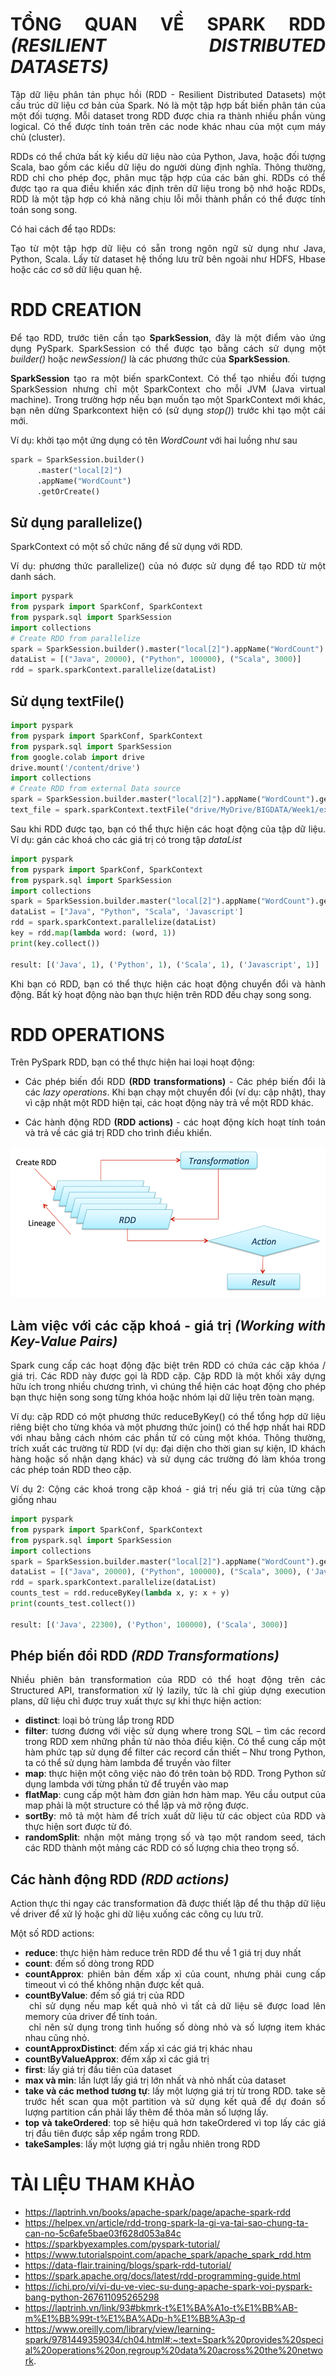 <div align="justify">

# TỔNG QUAN VỀ SPARK RDD *(RESILIENT DISTRIBUTED DATASETS)*

Tập dữ liệu phân tán phục hồi (RDD - Resilient Distributed Datasets) một cấu trúc dữ liệu cơ bản của Spark. Nó là một tập hợp bất biến phân tán của một đối tượng. Mỗi dataset trong RDD được chia ra thành nhiều phần vùng logical. Có thể được tính toán trên các node khác nhau của một cụm máy chủ (cluster).

RDDs có thể chứa bất kỳ kiểu dữ liệu nào của Python, Java, hoặc đối tượng Scala, bao gồm các kiểu dữ liệu do người dùng định nghĩa. Thông thường, RDD chỉ cho phép đọc, phân mục tập hợp của các bản ghi. RDDs có thể được tạo ra qua điều khiển xác định trên dữ liệu trong bộ nhớ hoặc RDDs, RDD là một tập hợp có khả năng chịu lỗi mỗi thành phần có thể được tính toán song song.

Có hai cách để tạo RDDs:
 
Tạo từ một tập hợp dữ liệu có sẵn trong ngôn ngữ sử dụng như Java, Python, Scala.
Lấy từ dataset hệ thống lưu trữ bên ngoài như HDFS, Hbase hoặc các cơ sở dữ liệu quan hệ.

# RDD CREATION

Để tạo RDD, trước tiên cần tạo **SparkSession**, đây là một điểm vào ứng dụng PySpark. SparkSession có thể được tạo bằng cách sử dụng một *builder()* hoặc *newSession()* là các phương thức của **SparkSession**.

**SparkSession** tạo ra một biến sparkContext. Có thể tạo nhiều đối tượng SparkSession nhưng chỉ một SparkContext cho mỗi JVM (Java virtual machine). Trong trường hợp nếu bạn muốn tạo một SparkContext mới khác, bạn nên dừng Sparkcontext hiện có (sử dụng  *stop()*) trước khi tạo một cái mới.

Ví dụ: khởi tạo một ứng dụng có tên *WordCount* với hai luồng như sau

```python
spark = SparkSession.builder()
      .master("local[2]")
      .appName("WordCount")
      .getOrCreate()
```
## Sử dụng parallelize()

SparkContext có một số chức năng để sử dụng với RDD.

Ví dụ: phương thức parallelize() của nó được sử dụng để tạo RDD từ một danh sách.

```python
import pyspark
from pyspark import SparkConf, SparkContext
from pyspark.sql import SparkSession
import collections
# Create RDD from parallelize
spark = SparkSession.builder().master("local[2]").appName("WordCount").getOrCreate()
dataList = [("Java", 20000), ("Python", 100000), ("Scala", 3000)]
rdd = spark.sparkContext.parallelize(dataList)
```

## Sử dụng textFile()

```python
import pyspark
from pyspark import SparkConf, SparkContext
from pyspark.sql import SparkSession
from google.colab import drive
drive.mount('/content/drive')
import collections
# Create RDD from external Data source
spark = SparkSession.builder.master("local[2]").appName("WordCount").getOrCreate()
text_file = spark.sparkContext.textFile("drive/MyDrive/BIGDATA/Week1/exercise2.txt")
```

Sau khi RDD được tạo, bạn có thể thực hiện các hoạt động của tập dữ liệu.
Ví dụ: gán các khoá cho các giá trị có trong tập *dataList*

```python
import pyspark
from pyspark import SparkConf, SparkContext
from pyspark.sql import SparkSession
import collections
spark = SparkSession.builder.master("local[2]").appName("WordCount").getOrCreate()
dataList = ["Java", "Python", "Scala", 'Javascript']
rdd = spark.sparkContext.parallelize(dataList)
key = rdd.map(lambda word: (word, 1))
print(key.collect())

result: [('Java', 1), ('Python', 1), ('Scala', 1), ('Javascript', 1)]
```

Khi bạn có RDD, bạn có thể thực hiện các hoạt động chuyển đổi và hành động. Bất kỳ hoạt động nào bạn thực hiện trên RDD đều chạy song song.

# RDD OPERATIONS

Trên PySpark RDD, bạn có thể thực hiện hai loại hoạt động:

* Các phép biến đổi RDD **(RDD transformations)** - Các phép biến  đổi là các *lazy operations*. Khi bạn chạy một chuyển đổi (ví dụ: cập nhật), thay vì cập nhật một RDD hiện tại, các hoạt động này trả về một RDD khác.

* Các hành động RDD **(RDD actions)** - các hoạt động kích hoạt tính toán và trả về các giá trị RDD cho trình điều khiển.

![Spark_transformation_action](../Image/Spark_transformation_action.png)

## Làm việc với các cặp khoá - giá trị *(Working with Key-Value Pairs)*

Spark cung cấp các hoạt động đặc biệt trên RDD có chứa các cặp khóa / giá trị. Các RDD này được gọi là RDD cặp. Cặp RDD là một khối xây dựng hữu ích trong nhiều chương trình, vì chúng thể hiện các hoạt động cho phép bạn thực hiện song song từng khóa hoặc nhóm lại dữ liệu trên toàn mạng.

Ví dụ: cặp RDD có một phương thức reduceByKey() có thể tổng hợp dữ liệu riêng biệt cho từng khóa và một phương thức join() có thể hợp nhất hai RDD với nhau bằng cách nhóm các phần tử có cùng một khóa. Thông thường, trích xuất các trường từ RDD (ví dụ: đại diện cho thời gian sự kiện, ID khách hàng hoặc số nhận dạng khác) và sử dụng các trường đó làm khóa trong các phép toán RDD theo cặp.

Ví dụ 2: Cộng các khoá trong cặp khoá - giá trị nếu giá trị của từng cặp giống nhau
```python
import pyspark
from pyspark import SparkConf, SparkContext
from pyspark.sql import SparkSession
import collections
spark = SparkSession.builder.master("local[2]").appName("WordCount").getOrCreate()
dataList = [("Java", 20000), ("Python", 100000), ("Scala", 3000), ('Java',2300)]
rdd = spark.sparkContext.parallelize(dataList)
counts_test = rdd.reduceByKey(lambda x, y: x + y)
print(counts_test.collect())

result: [('Java', 22300), ('Python', 100000), ('Scala', 3000)]
```

## Phép biến đổi RDD *(RDD Transformations)*

Nhiều phiên bản transformation của RDD có thể hoạt động trên các Structured API, transformation xử lý lazily, tức là chỉ giúp dựng execution plans, dữ liệu chỉ được truy xuất thực sự khi thực hiện action:

* **distinct**: loại bỏ trùng lắp trong RDD
* **filter**: tương đương với việc sử dụng where trong SQL – tìm các record trong RDD xem những phần tử nào thỏa điều kiện. Có thể cung cấp một hàm phức tạp sử dụng để filter các record cần thiết – Như trong Python, ta có thể sử dụng hàm lambda để truyền vào filter
* **map**: thực hiện một công việc nào đó trên toàn bộ RDD. Trong Python sử dụng lambda với từng phần tử để truyền vào map
* **flatMap**: cung cấp một hàm đơn giản hơn hàm map. Yêu cầu output của map phải là một structure có thể lặp và mở rộng được.
* **sortBy**: mô tả một hàm để trích xuất dữ liệu từ các object của RDD và thực hiện sort được từ đó.
* **randomSplit**: nhận một mảng trọng số và tạo một random seed, tách các RDD thành một mảng các RDD có số lượng chia theo trọng số.

## Các hành động RDD *(RDD actions)*

Action thực thi ngay các transformation đã được thiết lập để thu thập dữ liệu về driver để xử lý hoặc ghi dữ liệu xuống các công cụ lưu trữ.

Một số RDD actions:
* **reduce**: thực hiện hàm reduce trên RDD để thu về 1 giá trị duy nhất
* **count**: đếm số dòng trong RDD
* **countApprox**: phiên bản đếm xấp xỉ của count, nhưng phải cung cấp timeout vì có thể không nhận được kết quả.
* **countByValue**: đếm số giá trị của RDD
        <div>&nbsp;chỉ sử dụng nếu map kết quả nhỏ vì tất cả dữ liệu sẽ được load lên memory của driver để tính toán.</div>
        <div>&nbsp;chỉ nên sử dụng trong tình huống số dòng nhỏ và số lượng item khác nhau cũng nhỏ.</div>
* **countApproxDistinct**: đếm xấp xỉ các giá trị khác nhau
* **countByValueApprox**: đếm xấp xỉ các giá trị
* **first**: lấy giá trị đầu tiên của dataset
* **max và min**: lần lượt lấy giá trị lớn nhất và nhỏ nhất của dataset
* **take và các method tương tự**: lấy một lượng giá trị từ trong RDD. take sẽ trước hết scan qua một partition và sử dụng kết quả để dự đoán số lượng partition cần phải lấy thêm để thỏa mãn số lượng lấy.
* **top và takeOrdered**: top sẽ hiệu quả hơn takeOrdered vì top lấy các giá trị đầu tiên được sắp xếp ngầm trong RDD.
* **takeSamples**: lấy một lượng giá trị ngẫu nhiên trong RDD

# TÀI LIỆU THAM KHẢO

* https://laptrinh.vn/books/apache-spark/page/apache-spark-rdd
* https://helpex.vn/article/rdd-trong-spark-la-gi-va-tai-sao-chung-ta-can-no-5c6afe5bae03f628d053a84c
* https://sparkbyexamples.com/pyspark-tutorial/
* https://www.tutorialspoint.com/apache_spark/apache_spark_rdd.htm
* https://data-flair.training/blogs/spark-rdd-tutorial/
* https://spark.apache.org/docs/latest/rdd-programming-guide.html
* https://ichi.pro/vi/vi-du-ve-viec-su-dung-apache-spark-voi-pyspark-bang-python-267611095265298
* https://laptrinh.vn/link/93#bkmrk-t%E1%BA%A1o-t%E1%BB%AB-m%E1%BB%99t-t%E1%BA%ADp-h%E1%BB%A3p-d
* https://www.oreilly.com/library/view/learning-spark/9781449359034/ch04.html#:~:text=Spark%20provides%20special%20operations%20on,regroup%20data%20across%20the%20network.

</div>